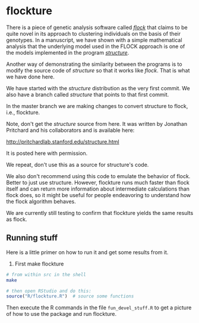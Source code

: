 # flockture

There is a piece of genetic analysis software called 
[_flock_](http://www.bio.ulaval.ca/fileadmin/documents/Photos_professeurs/Julie_turgeon/Publications_PDF/DuchesneTurgeon_JoH_FlockKproblem.pdf) that claims
to be quite novel in its approach to clustering individuals on the basis
of their genotypes.  In a manuscript, we have shown with a simple mathematical
analysis that the underlying model
used in the FLOCK approach is one of the models implemented in the program
[_structure_](http://pritchardlab.stanford.edu/structure.html).

Another way of demonstrating the similarity between the programs is to
modify the source code of _structure_ so that it works like _flock_.
That is what we have done here.


We have started with the _structure_ distribution as the very first commit.
We also have a branch called _structure_ that points to that first commit.

In the master branch we are making changes to convert structure to flock, i.e.,
flockture.

Note, don't get the _structure_ source from here.  It was written by Jonathan Pritchard
and his collaborators and is available here:

http://pritchardlab.stanford.edu/structure.html

It is posted here with permission.  

We repeat, don't use this as a source for structure's code.

We also don't recommend using this code to emulate the behavior of flock.  Better to just use
structure.  However, flockture runs much faster than flock itself and can return more information 
about intermediate calculations than flock does, so it might be useful for people  endeavoring
to understand how the flock algorithm behaves.

We are currently still testing to confirm that flockture yields the same results as flock.

## Running stuff

Here is a little primer on how to run it and get some results
from it.

1.  First make flockture
```sh
# from within src in the shell
make
```

```r
# then open RStudio and do this:
source("R/flockture.R")  # source some functions
```
Then execute the R commands in the file `fun_devel_stuff.R` to get a 
picture of how to use the package and run flockture.  

